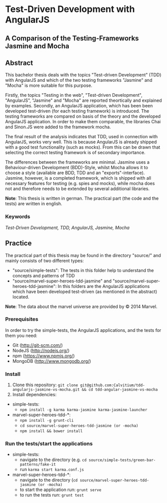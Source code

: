 # Test-Driven Development with AngularJS
## A Comparison of the Testing-Frameworks Jasmine and Mocha

## Abstract
This bachelor thesis deals with the topics "Test-driven Development" (TDD) with AngularJS and which of the two testing frameworks "Jasmine" and "Mocha" is more suitable for this purpose.

Firstly, the topics "Testing in the web", "Test-driven Development", "AngularJS", "Jasmine" and "Mocha" are reported theortically and explained by examples. 
Secondly, an AngularJS application, which has been been developed test-driven (for each testing framework) is introduced. The testing frameworks are compared on basis of the theory and the developed AngularJS application. In order to make them comparable, the libraries Chai and Sinon.JS were added to the framework mocha.

The final result of the analysis indicates that TDD, used in connection with AngularJS, works very well. This is because AngularJS is already shipped with a good test functionality (such as mocks). From this can be drawn that selecting the correct testing framework is of secondary importance.

The differences between the frameworks are minimal.
Jasmine uses a Behaviour-driven Development (BDD)-Style, whilst Mocha allows it to choose a style (available are BDD, TDD and an "exports"-interface). Jasmine, however, is a completed framework, which is shipped with all necessary features for testing (e.g. spies and mocks), while mocha does not and therefore needs to be extended by several additional libraries.

**Note**: This thesis is written in german. The practical part (the code and the tests) are written in english.

### Keywords
*Test-Driven Development, TDD, AngularJS, Jasmine, Mocha*

## Practice
The practical part of this thesis may be found in the directory "source/" and mainly consists of two different types:
* "source/simple-tests": The tests in this folder help to understand the concepts and patterns of TDD
* "source/marvel-super-heroes-tdd-jasmine" and "source/marvel-super-heroes-tdd-jasmine": In this folders are the AngularJS applications which have been developed test-driven (as mentioned in the abstract) located.

**Note**: The data about the marvel universe are provided by © 2014 Marvel.

### Prerequisites
In order to try the simple-tests, the AngularJS applications, and the tests for them you need:
* Git (http://git-scm.com/)
* NodeJS (http://nodejs.org/)
* npm (https://www.npmjs.org/)
* MongoDB (http://www.mongodb.org/)

### Install
1. Clone this repository: `git clone git@github.com:Calvitium/tdd-angularjs-jasmine-vs-mocha.git && cd tdd-angular-jasmine-vs-mocha`
2. Install dependencies:
  * simple-tests:
    * `npm install -g karma karma-jasmine karma-jasmine-launcher`
  * marvel-super-heroes-tdd-*:
    * `npm install -g grunt-cli`
    * `cd source/marvel-super-heroes-tdd-jasmine (or -mocha)`
    * `npm install && bower install`

### Run the tests/start the applications
* simple-tests:
  * navigate to the directory (e.g. `cd source/simple-tests/green-bar-patterns/fake-it`
  * run `karma start karma.conf.js`
* marvel-super-heroes-tdd-*:
  * navigate to the directory (`cd source/marvel-super-heroes-tdd-jasmine (or -mocha)`
  * to start the application run: `grunt serve`
  * to run the tests run: `grunt test`






